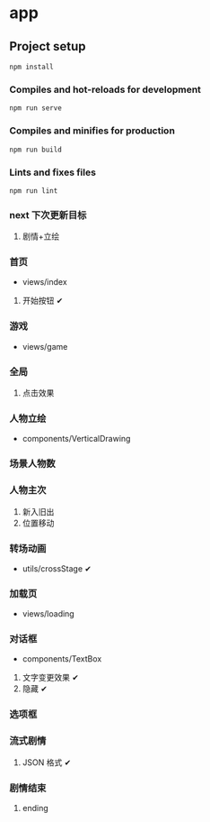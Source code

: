 # app

## Project setup

```
npm install
```

### Compiles and hot-reloads for development

```
npm run serve
```

### Compiles and minifies for production

```
npm run build
```

### Lints and fixes files

```
npm run lint
```

### next 下次更新目标

1. 剧情+立绘

### 首页

- views/index

1.  开始按钮 ✔

### 游戏

- views/game

### 全局

1.  点击效果

### 人物立绘

- components/VerticalDrawing

### 场景人物数

### 人物主次

1.  新入旧出
2.  位置移动

### 转场动画

- utils/crossStage ✔

### 加载页

- views/loading

### 对话框

- components/TextBox

1.  文字变更效果 ✔
2.  隐藏 ✔

### 选项框

### 流式剧情

1.  JSON 格式 ✔

### 剧情结束

1. ending
